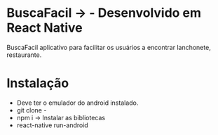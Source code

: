 # BuscaFacil ->  - Desenvolvido em React Native
BuscaFacil aplicativo para facilitar os usuários a encontrar lanchonete, restaurante.

# Instalação
 * Deve ter o emulador do android instalado.
 * git clone -
 * npm i -> Instalar as bibliotecas
 * react-native run-android
 
